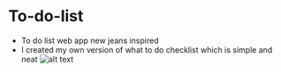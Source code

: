 # To-do-list
- To do list web app new jeans inspired 
- I created my own version of what to do checklist which is simple and neat
![alt text](https://github.com/rgzam/todolist.github.io/blob/main/todolistpic.JPG)
